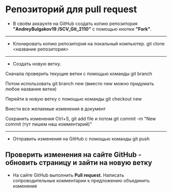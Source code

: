 # Репозиторий для **pull request**
* В своём аккаунте на GitHub создать копию репозитория **"AndreyBulgakov19
/SCV_Git_2110"** с помощью кнопки **"Fork"**.
---
* Клонировать копию репозитория на локальный компьютер.
git clone <название репозитория>
---
* Создать новую ветку.

Сначала проверить текущие ветки с помощью команды 
git branch

Потом использовать git branch new (вместо new можно придумать любое название ветки)

Перейти в новую ветку с помощью команды git checkout new

Внести все желаемые изменения в документ

Сохранить изменения Ctrl+S, git add file и потом git commit -m "New commit (тут пишем наш комментарий)"

---
* Отправить изменения на GitHub
с помощью команды git push

Проверить изменения на сайте GitHub - обновить страницу и зайти на новую ветку
---
* На сайте GitHub выполнить **Pull request**.
Написать сопроводительные комментарии к предложению объединить изменения

